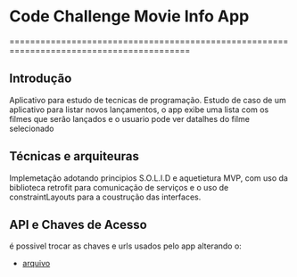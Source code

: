 # Code Challenge Movie Info App
=========================================================================================


Introdução
------------
 Aplicativo para estudo de tecnicas de programação. Estudo de caso de um aplicativo para listar novos lançamentos, o app exibe uma lista com os filmes que serão lançados
e o usuario pode ver datalhes do filme selecionado

Técnicas e arquiteuras
----------------------
Implemetação adotando principios S.O.L.I.D e aquetietura MVP, com uso da biblioteca retrofit para comunicação de serviços
e o uso de constraintLayouts para a coustrução das interfaces.

API e Chaves de Acesso
-------------------------
é possivel trocar as chaves e urls usados pelo app alterando o:
* [arquivo](./gradle.properties)